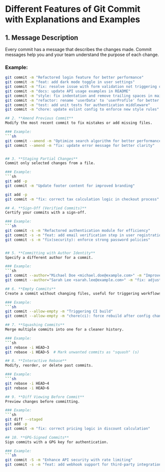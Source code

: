  

 # Different Features of Git Commit with Explanations and Examples

## 1. **Message Description**
Every commit has a message that describes the changes made. Commit messages help you and your team understand the purpose of each change.

### Example:
```sh
git commit -m "Refactored login feature for better performance"
git commit -m "feat: add dark mode toggle in user settings"
git commit -m "fix: resolve issue with form validation not triggering on submit"
git commit -m "docs: update API usage examples in README"
git commit -m "style: fix indentation and remove trailing spaces in main.css"
git commit -m "refactor: rename 'userData' to 'userProfile' for better clarity"
git commit -m "test: add unit tests for authentication middleware"
git commit -m "chore: update eslint config to enforce new style rules"

## 2. **Amend Previous Commit**  
Modify the most recent commit to fix mistakes or add missing files.

### Example:
```sh
git commit --amend -m "Optimize search algorithm for better performance"
git commit --amend -m "fix: update error message for better clarity"


## 3. **Staging Partial Changes**  
Commit only selected changes from a file.

### Example:
```sh
git add -p
git commit -m "Update footer content for improved branding"

git add -p  
git commit -m "fix: correct tax calculation logic in checkout process"

## 4. **Sign-Off (Verified Commits)**  
Certify your commits with a sign-off.

### Example:
```sh
git commit -s -m "Refactored authentication module for efficiency"
git commit -s -m "feat: add email verification step in user registration"
git commit -s -m "fix(security): enforce strong password policies"


## 5. **Committing with Author Identity**  
Specify a different author for a commit.

### Example:
```sh
git commit --author="Michael Doe <michael.doe@example.com>" -m "Improve error logging"
git commit --author="Sarah Lee <sarah.lee@example.com>" -m "fix: adjust timezone conversion in reports"

## 6. **Empty Commits**  
Create a commit without changing files, useful for triggering workflows.

### Example:
```sh
git commit --allow-empty -m "Triggering CI build"
git commit --allow-empty -m "chore(ci): force rebuild after config changes"

## 7. **Squashing Commits**  
Merge multiple commits into one for a cleaner history.

### Example:
```sh
git rebase -i HEAD~3
git rebase -i HEAD~5  # Mark unwanted commits as "squash" (s)

## 8. **Interactive Rebase**  
Modify, reorder, or delete past commits.

### Example:
```sh
git rebase -i HEAD~4
git rebase -i HEAD~6

## 9. **Diff Viewing Before Commit**  
Preview changes before committing.

### Example:
```sh
git diff --staged
git add -p  
git commit -m "fix: correct pricing logic in discount calculation"

## 10. **GPG-Signed Commits**  
Sign commits with a GPG key for authentication.

### Example:
```sh
git commit -S -m "Enhance API security with rate limiting"
git commit -s -m "feat: add webhook support for third-party integrations"